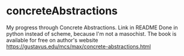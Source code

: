 # concreteAbstractions
My progress through Concrete Abstractions. Link in README
Done in python instead of scheme, because I'm not a masochist.
The book is available for free on author's website
https://gustavus.edu/mcs/max/concrete-abstractions.html
